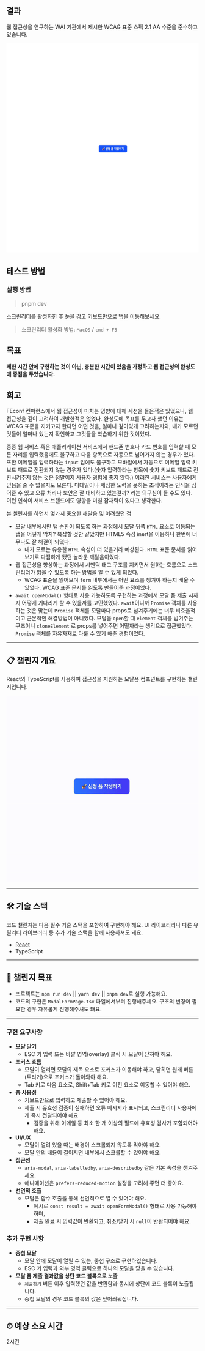 ## 결과

웹 접근성을 연구하는 WAI 기관에서 제시한 WCAG 표준 스펙 2.1 AA 수준을 준수하고 있습니다.

![접근성 모달폼 결과물](result_preview.gif)

## 테스트 방법

### 실행 방법

> pnpm dev

스크린리더를 활성화한 후 눈을 감고 키보드만으로 탭을 이동해보세요.

> 스크린리더 활성화 방법: `MacOS` / `cmd + F5`

## 목표

**제한 시간 안에 구현하는 것이 아닌, 충분한 시간이 있음을 가정하고 웹 접근성의 완성도에 중점을 두었습니다.**

## 회고

FEconf 컨퍼런스에서 웹 접근성이 미치는 영향에 대해 세션을 들은적은 있었으나, 웹 접근성을 깊이 고려하여 개발한적은 없었다.
완성도에 목표를 두고자 했던 이유는 WCAG 표준을 지키고자 한다면 어떤 것을, 얼마나 깊이있게 고려하는지와, 내가 모르던 것들이 얼마나 있는지 확인하고 그것들을 학습하기 위한 것이었다.

종종 웹 서비스 혹은 애플리케이션 서비스에서 핸드폰 번호나 카드 번호를 입력할 때 모든 자리를 입력했음에도 불구하고 다음 항목으로 자동으로 넘어가지 않는 경우가 있다. 또한 이메일을 입력하라는 `input` 임에도 불구하고 모바일에서 자동으로 이메일 입력 키보드 패드로 전환되지 않는 경우가 있다.(숫자 입력하라는 항목에 숫자 키보드 패드로 전환시켜주지 않는 것은 정말이지 사용자 경험에 좋지 않다.)
이러한 서비스는 사용자에게 믿음을 줄 수 없을지도 모른다. 디테일이나 세심한 노력을 못하는 조직이라는 인식을 심어줄 수 있고 오류 처리나 보안은 잘 대비하고 있는걸까? 라는 의구심이 들 수도 있다.
이런 인식이 서비스 브랜드에도 영향을 미칠 잠재력이 있다고 생각한다.

본 첼린지를 하면서 몇가지 중요한 깨달음 및 어려웠던 점

- 모달 내부에서만 탭 순환이 되도록 하는 과정에서 모달 뒤쪽 `HTML` 요소로 이동되는 탭을 어떻게 막지? 복잡할 것만 같았지만 HTML5 속성 inert을 이용하니 한번에 너무나도 잘 해결이 되었다.
  - 내가 모르는 유용한 `HTML` 속성이 더 있을거라 예상된다. `HTML` 표준 문서를 읽어보기로 다짐하게 됐던 놀라운 깨달음이었다.
- 웹 접근성을 향상하는 과정에서 시멘틱 태그 구조를 지키면서 원하는 흐름으로 스크린리더가 읽을 수 있도록 하는 방법을 알 수 있게 되었다.
  - WCAG 표준을 읽어보며 `form` 내부에서는 어떤 요소를 챙겨야 하는지 배울 수 있었다. WCAG 표준 문서를 읽도록 만들어준 과정이었다.
- `await openModal()` 형태로 사용 가능하도록 구현하는 과정에서 모달 폼 제출 시까지 어떻게 기다리게 할 수 있을까를 고민했었다.
  `await`이니까 `Promise` 객체를 사용하는 것은 맞는데 `Promise` 객체를 모달마다 props로 넘겨주기에는 너무 비효율적이고 근본적인 해결방법이 아니었다.
  모달을 `open`할 때 `element` 객체를 넘겨주는 구조이니 `cloneElement` 로 props를 넣어주면 어떨까라는 생각으로 접근했었다.
  `Promise` 객체를 자유자재로 다룰 수 있게 해준 경험이었다.

---

## 📋 챌린지 개요

React와 TypeScript를 사용하여 접근성을 지원하는 모달폼 컴포넌트를 구현하는 챌린지입니다.

![접근성 모달폼](preview.gif)

---

## 🛠 기술 스택

코드 챌린지는 다음 필수 기술 스택을 포함하여 구현해야 해요.
UI 라이브러리나 다른 유틸리티 라이브러리 등 추가 기술 스택을 함께 사용하셔도 돼요.

- React
- TypeScript

---

## 🎯 챌린지 목표

- 프로젝트는 `npm run dev` || `yarn dev` || `pnpm dev`로 실행 가능해요.
- 코드의 구현은 `ModalFormPage.tsx` 파일에서부터 진행해주세요. 구조의 변경이 필요한 경우 자유롭게 진행해주셔도 돼요.

---

### 구현 요구사항

- **모달 닫기**
  - ESC 키 입력 또는 바깥 영역(overlay) 클릭 시 모달이 닫혀야 해요.
- **포커스 흐름**
  - 모달이 열리면 모달의 제목 요소로 포커스가 이동해야 하고, 닫히면 원래 버튼(트리거)으로 포커스가 돌아와야 해요.
  - Tab 키로 다음 요소로, Shift+Tab 키로 이전 요소로 이동할 수 있어야 해요.
- **폼 사용성**
  - 키보드만으로 입력하고 제출할 수 있어야 해요.
  - 제출 시 유효성 검증이 실패하면 오류 메시지가 표시되고, 스크린리더 사용자에게 즉시 전달되어야 해요
    - 검증을 위해 이메일 등 최소 한 개 이상의 필드에 유효성 검사가 포함되어야 해요.
- **UI/UX**
  - 모달이 열려 있을 때는 배경이 스크롤되지 않도록 막아야 해요.
  - 모달 안의 내용이 길어지면 내부에서 스크롤할 수 있어야 해요.
- **접근성**
  - `aria-modal`, `aria-labelledby`, `aria-describedby` 같은 기본 속성을 챙겨주세요.
  - 애니메이션은 `prefers-reduced-motion` 설정을 고려해 주면 더 좋아요.
- **선언적 호출**
  - 모달은 함수 호출을 통해 선언적으로 열 수 있어야 해요.
    - 예시로 `const result = await openFormModal()` 형태로 사용 가능해야 하며,
    - 제출 완료 시 입력값이 반환되고, 취소/닫기 시 `null`이 반환되어야 해요.

### 추가 구현 사항

- **중첩 모달**
  - 모달 안에 모달이 열릴 수 있는, 중첩 구조로 구현하였습니다.
  - ESC 키 입력과 외부 영역 클릭으로 하나의 모달을 닫을 수 있습니다.
- **모달 폼 제출 결과값을 상단 코드 블록으로 노출**
  - `제출하기` 버튼 이후 입력했던 값을 반환함과 동시에 상단에 코드 블록이 노출됩니다.
  - 중첩 모달의 경우 코드 블록의 값은 덮어씌워집니다.

---

## ⏱ 예상 소요 시간

2시간
